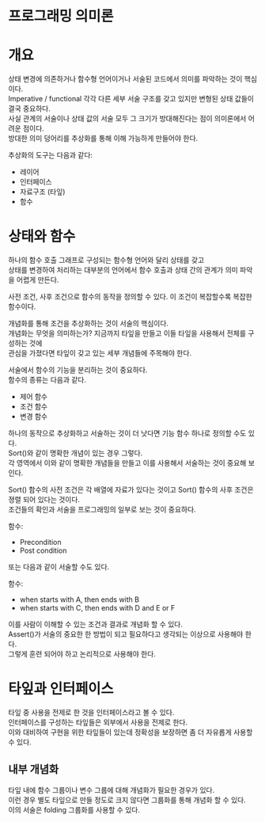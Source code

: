 # 프로그래밍 의미론


# 개요 
상태 변경에 의존하거나 함수형 언어이거나 서술된 코드에서 의미를 파악하는 것이 핵심이다.  
Imperative / functional 각각 다른 세부 서술 구조를 갖고 있지만 변형된 상태 값들이 결국 중요하다.  
사실 관계의 서술이나 상태 값의 서술 모두 그 크기가 방대해진다는 점이 의미론에서 어려운 점이다.  
방대한 의미 덩어리를 추상화를 통해 이해 가능하게 만들어야 한다. 

추상화의 도구는 다음과 같다: 
- 레이어
- 인터페이스 
- 자료구조 (타잎) 
- 함수

# 상태와 함수 
하나의 함수 호출 그래프로 구성되는 함수형 언어와 달리 상태를 갖고  
상태를 변경하여 처리하는 대부분의 언어에서 함수 호출과 상태 간의 관계가 의미 파악을 어렵게 만든다. 

사전 조건, 사후 조건으로 함수의 동작을 정의할 수 있다. 이 조건이 복잡할수록 복잡한 함수이다. 

개념화를 통해 조건을 추상화하는 것이 서술의 핵심이다.  
개념화는 무엇을 의미하는가? 지금까지 타잎을 만들고 이들 타잎을 사용해서 전체를 구성하는 것에  
관심을 가졌다면 타잎이 갖고 있는 세부 개념들에 주목해야 한다.  

서술에서 함수의 기능을 분리하는 것이 중요하다.  
함수의 종류는 다음과 같다. 
- 제어 함수
- 조건 함수
- 변경 함수

하나의 동작으로 추상화하고 서술하는 것이 더 낫다면 기능 함수 하나로 정의할 수도 있다.  
Sort()와 같이 명확한 개념이 있는 경우 그렇다.  
각 영역에서 이와 같이 명확한 개념들을 만들고 이를 사용해서 서술하는 것이 중요해 보인다. 

Sort() 함수의 사전 조건은 각 배열에 자료가 있다는 것이고 Sort() 함수의 사후 조건은 졍렬 되어 있다는 것이다.  
조건들의 확인과 서술을 프로그래밍의 일부로 보는 것이 중요하다.  

함수: 
- Precondition 
- Post condition 

또는 다음과 같이 서술할 수도 있다. 

함수: 
- when starts with A, then ends with B
- when starts with C, then ends with D and E or F 

이를 사람이 이해할 수 있는 조건과 결과로 개념화 할 수 있다.  
Assert()가 서술의 중요한 한 방법이 되고 필요하다고 생각되는 이상으로 사용해야 한다.  
그렇게 훈련 되어야 하고 논리적으로 사용해야 한다. 

# 타잎과 인터페이스 
타잎 중 사용을 전제로 한 것을 인터페이스라고 볼 수 있다.  
인터페이스를 구성하는 타잎들은 외부에서 사용을 전제로 한다.  
이와 대비하여 구현을 위한 타잎들이 있는데 정확성을 보장하면 좀 더 자유롭게 사용할 수 있다. 

## 내부 개념화 
타잎 내에 함수 그룹이나 변수 그룹에 대해 개념화가 필요한 경우가 있다.  
이런 경우 별도 타잎으로 만들 정도로 크지 않다면 그룹화를 통해 개념화 할 수 있다.  
이의 서술은 folding 그룹화를 사용할 수 있다. 




